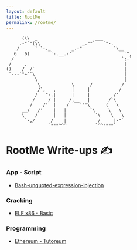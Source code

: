 ```yaml
---
layout: default
title: RootMe
permalink: /rootme/
---
```


```
      (\\  _                      ___
     .-"`"(\\                _.""`   `"-.
    /      ` `-._        _.-"            `\__
   6   6)        `-.__.-'                    `",
  /                                         `;-`
 /     ,                                     |
()    /  /`                                  |
 `---`"~``\                                  |
           \                                 |
            \            \      /           /
            /`,   ,      |     |           /
           /   "-.|      |     |         /'
          /     / |     /,__   |       /`\
         /    /'  |    /    `"'\      (   \
      __/   /'    |   |         `\     \   \
      \    /      |   |           `\    \   \
       `-,/      /    |            /     |-"`
                `"""^^^           `^^""""`
```
# RootMe Write-ups ✍️

### App - Script
- [Bash-unquoted-expression-injection](/app-script/bash-unquoted-expression-injection)

### Cracking
- [ELF x86 - Basic](/cracking/elf-x86-basic)

### Programming
- [Ethereum - Tutoreum](/programming/ethereum-tutoreum)